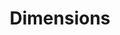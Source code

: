 ---
layout: default
bigquery: https://console.cloud.google.com/bigquery?p=covid-19-dimensions-ai&page=table&d=data&t=publications
contributors: Digital Science, https://www.digital-science.com/
cost: Free for personal, non-commercial use.
description: Dimensions contains more than 100 million publications, ranging from
  articles published in scholarly journals, books and book chapters, to preprints
  and conference proceedings. All publications are contextualized with linked data
  sets, funding, publications, patents, clinical trials, and policy documents. You
  can also view associated categories, funders, institutions, and researcher profiles.
documentation: https://docs.dimensions.ai/bigquery/index.html
last_edit: Mon, 04 Apr 2022 19:04:00 GMT
location: https://www.dimensions.ai/products/free/
maintained_by: Digital Science, https://www.digital-science.com/
schema_fields: '[''funding_chf'', ''research_orgs'', ''category_icrp_ct'', ''filing_status'',
  ''filing_year'', ''expiration_date'', ''associated_publication_pmid'', ''funder_org'',
  ''funder_org_countries'', ''end_date'', ''assignee_countries'', ''pmcid'', ''date_imported_gbq'',
  ''gender'', ''parent_id'', ''research_org_country_names'', ''registry'', ''repository_url'',
  ''research_org_countries'', ''authors'', ''mesh_headings'', ''date'', ''legal_status'',
  ''issue'', ''arxiv_id'', ''concepts'', ''title'', ''funding_aud'', ''active_years'',
  ''legal_events'', ''current_assignee'', ''categories'', ''editors'', ''category_hrcs_rac'',
  ''start_year'', ''citations'', ''abstract'', ''current_assignee_countries'', ''aliases'',
  ''investigators'', ''funding_usd'', ''funder_countries'', ''associated_publication_id'',
  ''labels'', ''embargo_date'', ''source_id'', ''publication_year'', ''id'', ''cited_by_ids'',
  ''original_assignee'', ''funder_org_acronyms'', ''funder_orgs'', ''priority_year'',
  ''granted_year'', ''journal'', ''original_assignee_countries'', ''type'', ''funding_cny'',
  ''funding_cad'', ''acronyms'', ''original_title'', ''cpc'', ''clinical_trial_ids'',
  ''start_date'', ''date_inserted'', ''expiration_year'', ''links'', ''associated_publication_arxiv_id'',
  ''family_members_ids'', ''category_rcdc'', ''isbn'', ''filing_date'', ''year'',
  ''funding_eur'', ''funding_amount'', ''types'', ''ipcr'', ''created_date'', ''citation_string'',
  ''grant_number'', ''address'', ''journal_lists'', ''book_series_title'', ''granted_date'',
  ''publication_ids'', ''acronym'', ''jurisdiction'', ''inventor_names'', ''date_normal'',
  ''family_id'', ''publication_date'', ''status'', ''application_number'', ''funder_org_state_codes'',
  ''eisbn'', ''kind'', ''relationships'', ''metrics'', ''pmid'', ''researcher_ids'',
  ''date_modified'', ''book_title'', ''pages'', ''category_hrcs_hc'', ''subtitles'',
  ''email_address'', ''external_ids'', ''resulting_publication_doi'', ''name'', ''date_online'',
  ''citations_count'', ''organisation_details'', ''category_for'', ''conditions'',
  ''category_bra'', ''wikipedia_url'', ''original_abstract'', ''open_access_categories_v2'',
  ''category_sdg'', ''proceedings_title'', ''language'', ''foa_number'', ''conference'',
  ''funding_details'', ''end_year'', ''associated_grant_ids'', ''resulting_publication_ids'',
  ''patent_ids'', ''original_assignee_orgs'', ''funder_org_cities'', ''interventions'',
  ''linkout'', ''assignee_orgs'', ''priority_date'', ''research_org_state_codes'',
  ''repository_name'', ''reference_ids'', ''research_org_cities'', ''phase'', ''description'',
  ''license'', ''research_org_state_names'', ''date_print'', ''volume'', ''acknowledgements'',
  ''associated_publication_doi'', ''funding_jpy'', ''brief_title'', ''mesh_terms'',
  ''established'', ''funding_gbp'', ''current_assignee_orgs'', ''funding_nzd'', ''open_access_categories'',
  ''supporting_grant_ids'', ''family_count'', ''doi'', ''altmetrics'', ''repository_id'',
  ''category_hra'', ''category_icrp_cso'', ''publisher'', ''funding_currency'', ''category_uoa'',
  ''research_org_city_names'']'
shortname: dimensions
tags:
- scholarly literature
- patents
- funding
- clinical trials
- academic profiles
terms_of_use: 'Use of both the Dimensions COVID-19 dataset and full Dimensions dataset
  are subject to the Dimensions Terms of use: https://www.dimensions.ai/policies-terms-legal '
title: Dimensions
uuid: dcff88bd-fe6b-4fdb-8159-809bf9d7bc1c
---